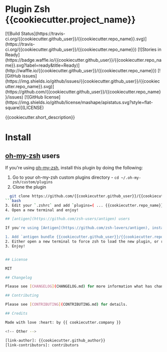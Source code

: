 # Plugin Zsh {{cookiecutter.project_name}}

<span class="badges" align="center">
[![Build Status](https://travis-ci.org/{{cookiecutter.github_user}}/{{cookiecutter.repo_name}}.svg)](https://travis-ci.org/{{cookiecutter.github_user}}/{{cookiecutter.repo_name}})
[![Stories in Ready](https://badge.waffle.io/{{cookiecutter.github_user}}/{{cookiecutter.repo_name}}.svg?label=ready&title=Ready)](http://waffle.io/{{cookiecutter.github_user}}/{{cookiecutter.repo_name}})
[![GitHub issues](https://img.shields.io/github/issues/{{cookiecutter.github_user}}/{{cookiecutter.repo_name}}.svg)](https://github.com/{{cookiecutter.github_user}}/{{cookiecutter.repo_name}}/issues)
[![GitHub license](https://img.shields.io/github/license/mashape/apistatus.svg?style=flat-square)](LICENSE)
</span>


{{cookiecutter.short_description}}

# Install

## [oh-my-zsh](https://github.com/robbyrussell/oh-my-zsh) users

If you're using [oh-my-zsh](https://gitub.com/robbyrussell/oh-my-zsh), install this plugin by doing the following:

1. Go to your oh-my-zsh custom plugins directory - `cd ~/.oh-my-zsh/custom/plugins`
2. Clone the plugin
```bash
  git clone https://github.com/{{cookiecutter.github_user}}/{{cookiecutter.repo_name}}
```bash
3. Edit your `.zshrc` and add `plugins=( ... {{cookiecutter.repo_name}} )` to your list of plugins
4. Open a new terminal and enjoy!

## [antigen](https://github.com/zsh-users/antigen) users

If you're using [Antigen](https://github.com/zsh-lovers/antigen), install this plugin by doing the following:

1. Add `antigen bundle {{cookiecutter.github_user}}/{{cookiecutter.repo_name}}` to your `.zshrc` where you're adding your other plugins.
2. Either open a new terminal to force zsh to load the new plugin, or run `antigen bundle {{cookiecutter.github_user}}/{{cookiecutter.repo_name}}` in a running zsh session.
3. Enjoy!


## License

MIT

## Changelog

Please see [CHANGELOG](CHANGELOG.md) for more information what has changed recently.

## Contributing

Please see [CONTRIBUTING](CONTRIBUTING.md) for details.

## Credits

Made with love :heart: by {{ cookiecutter.company }}

<!-- Other -->

[link-author]: {{cookiecutter.github_author}}
[link-contributors]: contributors